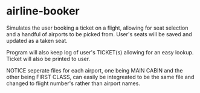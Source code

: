 # airline-booker
Simulates the user booking a ticket on a flight, allowing for seat selection and a handful of airports to be picked from. User's seats will be saved and updated as a taken seat.


Program will also keep log of user's TICKET(s) allowing for an easy lookup. Ticket will also be printed to user.

NOTICE seperate files for each airport, one being MAIN CABIN and the other being FIRST CLASS, can easily be integreated to be the same file and changed to flight number's rather than airport names.
